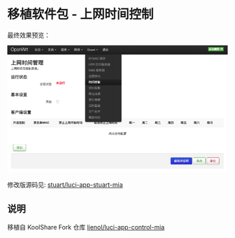 # 移植软件包 - 上网时间控制

最终效果预览：

![Snipaste_2019-09-15_00-34-12.png](https://raw.githubusercontent.com/stuarthua/PicGo/master/oh-my-openwrt/Snipaste_2019-09-15_00-34-12.png)

修改版源码见: [stuart/luci-app-stuart-mia](https://github.com/stuarthua/oh-my-openwrt/tree/master/stuart/luci-app-stuart-mia)

## 说明

移植自 KoolShare Fork 仓库 [lienol/luci-app-control-mia](https://github.com/Lienol/openwrt-package/blob/master/lienol/luci-app-control-mia)